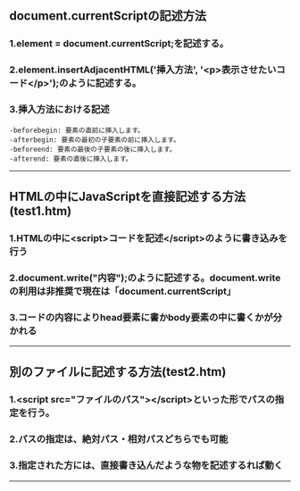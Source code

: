 ## document.currentScriptの記述方法

### 1.element = document.currentScript;を記述する。
### 2.element.insertAdjacentHTML('挿入方法', '&lt;p&gt;表示させたいコード&lt;/p&gt;');のように記述する。
### 3.挿入方法における記述
    -beforebegin: 要素の直前に挿入します。
    -afterbegin: 要素の最初の子要素の前に挿入します。
    -beforeend: 要素の最後の子要素の後に挿入します。
    -afterend: 要素の直後に挿入します。
---

## HTMLの中にJavaScriptを直接記述する方法(test1.htm)

### 1.HTMLの中に&lt;script&gt;コードを記述&lt;/script&gt;のように書き込みを行う
### 2.document.write("内容");のように記述する。document.write の利用は非推奨で現在は「document.currentScript」
### 3.コードの内容によりhead要素に書かbody要素の中に書くかが分かれる
---

## 別のファイルに記述する方法(test2.htm)
### 1.&lt;script src="ファイルのパス"&gt;&lt;/script&gt;といった形でパスの指定を行う。
### 2.パスの指定は、絶対パス・相対パスどちらでも可能
### 3.指定された方には、直接書き込んだような物を記述するれば動く
---


